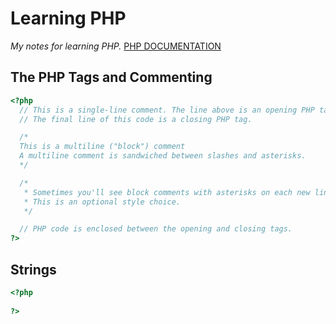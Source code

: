 # Learning PHP
*My notes for learning PHP.*
[PHP DOCUMENTATION](https://www.php.net/manual/en/index.php)

## The PHP Tags and Commenting
```php
<?php  
  // This is a single-line comment. The line above is an opening PHP tag.
  // The final line of this code is a closing PHP tag.

  /*
  This is a multiline ("block") comment
  A multiline comment is sandwiched between slashes and asterisks.
  */

  /*
   * Sometimes you'll see block comments with asterisks on each new line.
   * This is an optional style choice.
   */

  // PHP code is enclosed between the opening and closing tags.
?>
```
## Strings
```php
<?php
  
?>
```
